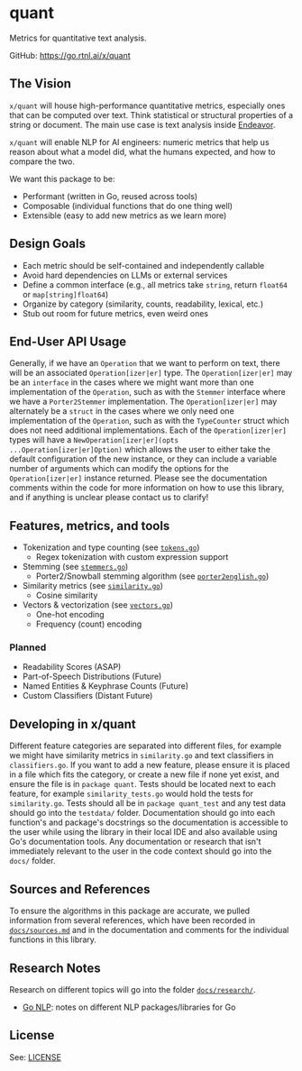# quant

Metrics for quantitative text analysis.

GitHub: <https://go.rtnl.ai/x/quant>

## The Vision

`x/quant` will house high-performance quantitative metrics, especially ones that can be computed over text.
Think statistical or structural properties of a string or document.
The main use case is text analysis inside [Endeavor](https://github.com/rotationalio/endeavor).

`x/quant` will enable NLP for AI engineers: numeric metrics that help us reason about what a model did, what the humans expected, and how to compare the two.

We want this package to be:

* Performant (written in Go, reused across tools)
* Composable (individual functions that do one thing well)
* Extensible (easy to add new metrics as we learn more)

## Design Goals

* Each metric should be self-contained and independently callable
* Avoid hard dependencies on LLMs or external services
* Define a common interface (e.g., all metrics take `string`, return `float64` or `map[string]float64`)
* Organize by category (similarity, counts, readability, lexical, etc.)
* Stub out room for future metrics, even weird ones

## End-User API Usage

Generally, if we have an `Operation` that we want to perform on text, there will be an associated `Operation[izer|er]` type.
The `Operation[izer|er]` may be an `interface` in the cases where we might want more than one implementation of the `Operation`, such as with the `Stemmer` interface where we have a `Porter2Stemmer` implementation.
The `Operation[izer|er]` may alternately be a `struct` in the cases where we only need one implementation of the `Operation`, such as with the `TypeCounter` struct which does not need additional implementations.
Each of the `Operation[izer|er]` types will have a `NewOperation[izer|er](opts ...Operation[izer|er]Option)` which allows the user to either take the default configuration of the new instance, or they can include a variable number of arguments which can modify the options for the `Operation[izer|er]` instance returned.
Please see the documentation comments within the code for more information on how to use this library, and if anything is unclear please contact us to clarify!

## Features, metrics, and tools

* Tokenization and type counting (see [`tokens.go`](./tokens.go))
  * Regex tokenization with custom expression support
* Stemming (see [`stemmers.go`](./stemmers.go))
  * Porter2/Snowball stemming algorithm  (see [`porter2english.go`](./porter2english.go))
* Similarity metrics (see [`similarity.go`](./similarity.go))
  * Cosine similarity
* Vectors & vectorization (see [`vectors.go`](./vectors.go))
  * One-hot encoding
  * Frequency (count) encoding

### Planned

* Readability Scores (ASAP)
* Part-of-Speech Distributions (Future)
* Named Entities & Keyphrase Counts (Future)
* Custom Classifiers (Distant Future)

## Developing in x/quant

Different feature categories are separated into different files, for example we might have similarity metrics in `similarity.go` and text classifiers in `classifiers.go`.
If you want to add a new feature, please ensure it is placed in a file which fits the category, or create a new file if none yet exist, and ensure the file is in `package quant`.
Tests should be located next to each feature, for example `similarity_tests.go` would hold the tests for `similarity.go`.
Tests should all be in `package quant_test` and any test data should go into the `testdata/` folder.
Documentation should go into each function's and package's docstrings so the documentation is accessible to the user while using the library in their local IDE and also available using Go's documentation tools.
Any documentation or research that isn't immediately relevant to the user in the code context should go into the `docs/` folder.

## Sources and References

To ensure the algorithms in this package are accurate, we pulled information from several references, which have been recorded in [`docs/sources.md`](./docs/sources.md) and in the documentation and comments for the individual functions in this library.

## Research Notes

Research on different topics will go into the folder [`docs/research/`](./docs/research/).

* [Go NLP](./docs/research/go_nlp.md): notes on different NLP packages/libraries for Go

## License

See: [LICENSE](../LICENSE)

